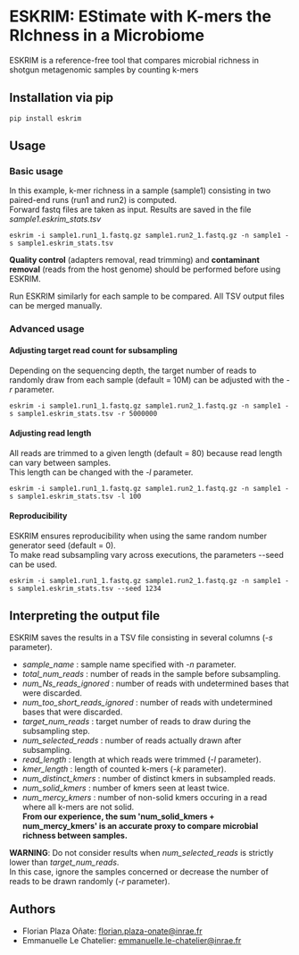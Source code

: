 # ESKRIM: EStimate with K-mers the RIchness in a Microbiome #


ESKRIM is a reference-free tool that compares microbial richness in shotgun metagenomic samples by counting k-mers

## Installation via pip ##
```
pip install eskrim
```

## Usage ##
### Basic usage ###
In this example, k-mer richness in a sample (sample1) consisting in two paired-end runs (run1 and run2) is computed.\
Forward fastq files are taken as input. Results are saved in the file *sample1.eskrim_stats.tsv*

```
eskrim -i sample1.run1_1.fastq.gz sample1.run2_1.fastq.gz -n sample1 -s sample1.eskrim_stats.tsv
```
**Quality control** (adapters removal, read trimming) and **contaminant removal** (reads from the host genome) should be performed before using ESKRIM.

Run ESKRIM similarly for each sample to be compared. All TSV output files can be merged manually.

### Advanced usage ###

#### Adjusting target read count for subsampling ####
Depending on the sequencing depth, the target number of reads to randomly draw from each sample (default = 10M) can be adjusted with the *-r* parameter.
```
eskrim -i sample1.run1_1.fastq.gz sample1.run2_1.fastq.gz -n sample1 -s sample1.eskrim_stats.tsv -r 5000000
```

#### Adjusting read length ###
All reads are trimmed to a given length (default = 80) because read length can vary between samples.\
This length can be changed with the *-l* parameter.
```
eskrim -i sample1.run1_1.fastq.gz sample1.run2_1.fastq.gz -n sample1 -s sample1.eskrim_stats.tsv -l 100
```

#### Reproducibility ###
ESKRIM ensures reproducibility when using the same random number generator seed (default = 0).\
To make read subsampling vary across executions, the parameters --seed can be used.
```
eskrim -i sample1.run1_1.fastq.gz sample1.run2_1.fastq.gz -n sample1 -s sample1.eskrim_stats.tsv --seed 1234
```

## Interpreting the output file ##
ESKRIM saves the results in a TSV file consisting in several columns (*-s* parameter).
* *sample_name* : sample name specified with *-n* parameter.
* *total_num_reads* : number of reads in the sample before subsampling.
* *num_Ns_reads_ignored* : number of reads with undetermined bases that were discarded.
* *num_too_short_reads_ignored* : number of reads with undetermined bases that were discarded.
* *target_num_reads* : target number of reads to draw during the subsampling step.
* *num_selected_reads* : number of reads actually drawn after subsampling.
* *read_length* : length at which reads were trimmed (*-l* parameter).
* *kmer_length* : length of counted k-mers (*-k* parameter).
* *num_distinct_kmers* : number of distinct kmers in subsampled reads.
* *num_solid_kmers* : number of kmers seen at least twice.
* *num_mercy_kmers* : number of non-solid kmers occuring in a read where all k-mers are not solid.\
__From our experience, the sum 'num_solid_kmers + num_mercy_kmers' is an accurate proxy to compare microbial richness between samples.__

**WARNING**: Do not consider results when *num_selected_reads* is strictly lower than *target_num_reads*.\
In this case, ignore the samples concerned or decrease the number of reads to be drawn randomly (*-r* parameter).

## Authors ##

* Florian Plaza Oñate: florian.plaza-onate@inrae.fr
* Emmanuelle Le Chatelier: emmanuelle.le-chatelier@inrae.fr

